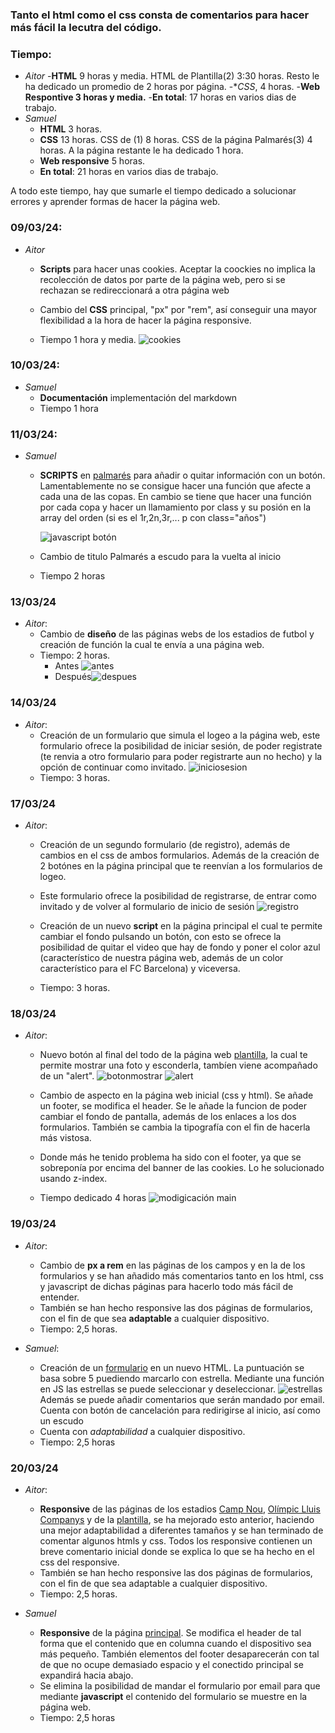 ### Tanto el html como el css consta de comentarios para hacer más fácil la lecutra del código.

### Tiempo:
 - *Aitor*
     -**HTML** 9 horas y media. HTML de Plantilla(2) 3:30 horas. Resto le ha dedicado un promedio de 2 horas por página. 
     -**CSS*, 4 horas. 
     -**Web Respontive 3 horas y media.** 
     -**En total**: 17 horas en varios dias de trabajo. 
 - *Samuel* 
     - **HTML** 3 horas. 
     - **CSS** 13 horas. CSS de (1) 8 horas. CSS de la página Palmarés(3) 4 horas. A la página restante le ha dedicado 1 hora. 
     - **Web responsive** 5 horas. 
     - **En total**: 21 horas en varios dias de trabajo.

A todo este tiempo, hay que sumarle el tiempo dedicado a solucionar errores y aprender formas de hacer la página web.




### 09/03/24:
 - *Aitor*
     - **Scripts** para hacer unas cookies. Aceptar la coockies no implica la recolección de datos por parte de la página web, pero si se rechazan se redireccionará a otra página web
     
     - Cambio del **CSS** principal, "px" por "rem", así conseguir una mayor flexibilidad a la hora de hacer la página responsive. 
     - Tiempo  1 hora y media.
	![cookies](/Markdownimagenes/cookies.png)

### 10/03/24:
 - *Samuel*
    - **Documentación** implementación del markdown 
    - Tiempo 1 hora

### 11/03/24:
 - *Samuel*
    - **SCRIPTS** en [palmarés](/Palmarés.html) para añadir o quitar información con un botón. Lamentablemente no se consigue hacer una función que afecte a cada una de las copas. En cambio se tiene que hacer una función por cada copa y hacer un llamamiento por class y su posión en la array del orden (si es el 1r,2n,3r,... p con class="años")
    
        ![javascript botón](/Markdownimagenes/mostrar.png)

    - Cambio de titulo Palmarés a escudo  para la vuelta al inicio
    - Tiempo 2 horas

### 13/03/24
 - *Aitor*: 
    - Cambio de **diseño** de las páginas webs de los estadios de futbol y creación de función la cual te envía a una página web.
    - Tiempo: 2 horas.
        - Antes ![antes](/Markdownimagenes/antes.png)
        - Después![despues](/Markdownimagenes/despues.png)

### 14/03/24
 - *Aitor*: 
    - Creación de un formulario que simula el logeo a la página web, este formulario ofrece la posibilidad de iniciar sesión, de poder registrate (te renvia a otro formulario para poder registrarte aun no hecho) y la opción de continuar como invitado.
    ![iniciosesion](/Markdownimagenes/inicio.png)
    - Tiempo: 3 horas.


### 17/03/24
 - *Aitor*:
    - Creación de un segundo formulario (de registro), además de cambios en el css de ambos formularios. Además de la creación de 2 botónes en la página principal que te reenvían a los formularios de logeo. 
    - Este formulario ofrece la posibilidad de registrarse, de entrar como invitado y de volver al formulario de inicio de sesión
    ![registro](/Markdownimagenes/registro.png)

    - Creación de un nuevo **script** en la página principal el cual te permite cambiar el fondo pulsando un botón, con esto se ofrece la posibilidad de quitar el video que hay de fondo y poner el color azul (característico de nuestra página web, además de un color característico para el FC Barcelona) y viceversa.
    - Tiempo: 3 horas.


### 18/03/24
 - *Aitor*:
    - Nuevo botón al final del todo de la página web [plantilla](/Plantilla.html), la cual te permite mostrar una foto y esconderla, tambíen viene acompañado de un "alert".
    ![botonmostrar](/Markdownimagenes/mostrar1.png)
    ![alert](/Markdownimagenes/alert.png)
     
    - Cambio de aspecto en la página web inicial (css y html). Se añade un footer, se modifica el header. Se le añade la funcion de poder cambiar el fondo de pantalla, además de los enlaces a los dos formularios. También se cambia la tipografía con el fin de hacerla más vistosa. 
    - Donde más he tenido problema ha sido con el footer, ya que se sobreponía por encima del banner de las cookies. Lo he solucionado usando z-index.
    - Tiempo dedicado 4 horas
    ![modigicación main](/Markdownimagenes/fondo.png)



### 19/03/24
 - *Aitor*:
    - Cambio de **px a rem** en las páginas de los campos y en la de los formularios y se han añadido más comentarios tanto en los html, css y javascript de dichas páginas para hacerlo todo más fácil de entender.
    - También se han hecho responsive las dos páginas de formularios, con el fin de que sea **adaptable** a cualquier dispositivo.
    - Tiempo: 2,5 horas.

 - *Samuel*:
    - Creación de un [formulario](/puntuacion.html) en un nuevo HTML. La puntuación se basa sobre 5 puediendo marcarlo con estrella. Mediante una función en JS las estrellas se puede seleccionar y deseleccionar. 
    ![estrellas](/Markdownimagenes/estrellas.png)
    Además se puede añadir comentarios que serán mandado por email. Cuenta con botón de cancelación para redirigirse al inicio, así como un escudo
    - Cuenta con *adaptabilidad* a cualquier dispositivo.
    - Tiempo: 2,5 horas
    


### 20/03/24
 - *Aitor*:
    -  **Responsive** de las páginas de los estadios [Camp Nou](/Estadio%20Camp.html), [Olímpic Lluis Companys](/Estadio%20Olimpico.html) y de la [plantilla](/Plantilla.html), se ha mejorado esto anterior, haciendo una mejor adaptabilidad a diferentes tamaños y se han terminado de comentar algunos htmls y css. Todos los responsive contienen un breve comentario inicial donde se explica lo que se ha hecho en el css del responsive.
    - También se han hecho responsive las dos páginas de formularios, con el fin de que sea adaptable a cualquier dispositivo.
    - Tiempo: 2,5 horas.

 - *Samuel*
    - **Responsive** de la página [principal](/index.html). Se modifica el header de tal forma que el contenido que en columna cuando el dispositivo sea más pequeño. También elementos del footer desaparecerán con tal de que no ocupe demasiado espacio y el conectido principal se expandirá hacia abajo.
    - Se elimina la posibilidad de mandar el formulario por email para que mediante **javascript** el contenido del formulario se muestre en la página web.
    - Tiempo: 2,5 horas
